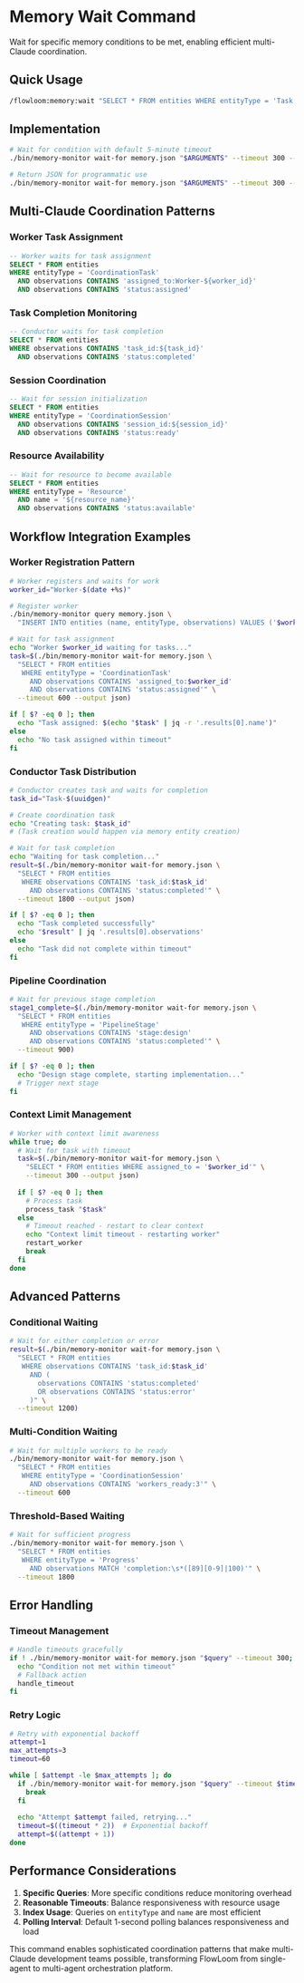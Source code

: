# Memory Wait Command

Wait for specific memory conditions to be met, enabling efficient multi-Claude coordination.

## Quick Usage

```bash
/flowloom:memory:wait "SELECT * FROM entities WHERE entityType = 'Task' AND assigned_to = 'Worker-123'"
```

## Implementation

```bash
# Wait for condition with default 5-minute timeout
./bin/memory-monitor wait-for memory.json "$ARGUMENTS" --timeout 300 --output text

# Return JSON for programmatic use
./bin/memory-monitor wait-for memory.json "$ARGUMENTS" --timeout 300 --output json
```

## Multi-Claude Coordination Patterns

### Worker Task Assignment
```sql
-- Worker waits for task assignment
SELECT * FROM entities 
WHERE entityType = 'CoordinationTask' 
  AND observations CONTAINS 'assigned_to:Worker-${worker_id}'
  AND observations CONTAINS 'status:assigned'
```

### Task Completion Monitoring
```sql
-- Conductor waits for task completion
SELECT * FROM entities
WHERE observations CONTAINS 'task_id:${task_id}'
  AND observations CONTAINS 'status:completed'
```

### Session Coordination
```sql
-- Wait for session initialization
SELECT * FROM entities
WHERE entityType = 'CoordinationSession'
  AND observations CONTAINS 'session_id:${session_id}'
  AND observations CONTAINS 'status:ready'
```

### Resource Availability
```sql
-- Wait for resource to become available
SELECT * FROM entities
WHERE entityType = 'Resource'
  AND name = '${resource_name}'
  AND observations CONTAINS 'status:available'
```

## Workflow Integration Examples

### Worker Registration Pattern
```bash
# Worker registers and waits for work
worker_id="Worker-$(date +%s)"

# Register worker
./bin/memory-monitor query memory.json \
  "INSERT INTO entities (name, entityType, observations) VALUES ('$worker_id', 'Worker', ['status:ready', 'capabilities:$capabilities'])"

# Wait for task assignment
echo "Worker $worker_id waiting for tasks..."
task=$(./bin/memory-monitor wait-for memory.json \
  "SELECT * FROM entities 
   WHERE entityType = 'CoordinationTask' 
     AND observations CONTAINS 'assigned_to:$worker_id'
     AND observations CONTAINS 'status:assigned'" \
  --timeout 600 --output json)

if [ $? -eq 0 ]; then
  echo "Task assigned: $(echo "$task" | jq -r '.results[0].name')"
else
  echo "No task assigned within timeout"
fi
```

### Conductor Task Distribution
```bash
# Conductor creates task and waits for completion
task_id="Task-$(uuidgen)"

# Create coordination task
echo "Creating task: $task_id"
# (Task creation would happen via memory entity creation)

# Wait for task completion
echo "Waiting for task completion..."
result=$(./bin/memory-monitor wait-for memory.json \
  "SELECT * FROM entities 
   WHERE observations CONTAINS 'task_id:$task_id'
     AND observations CONTAINS 'status:completed'" \
  --timeout 1800 --output json)

if [ $? -eq 0 ]; then
  echo "Task completed successfully"
  echo "$result" | jq '.results[0].observations'
else
  echo "Task did not complete within timeout"
fi
```

### Pipeline Coordination
```bash
# Wait for previous stage completion
stage1_complete=$(./bin/memory-monitor wait-for memory.json \
  "SELECT * FROM entities 
   WHERE entityType = 'PipelineStage'
     AND observations CONTAINS 'stage:design'
     AND observations CONTAINS 'status:completed'" \
  --timeout 900)

if [ $? -eq 0 ]; then
  echo "Design stage complete, starting implementation..."
  # Trigger next stage
fi
```

### Context Limit Management
```bash
# Worker with context limit awareness
while true; do
  # Wait for task with timeout
  task=$(./bin/memory-monitor wait-for memory.json \
    "SELECT * FROM entities WHERE assigned_to = '$worker_id'" \
    --timeout 300 --output json)
  
  if [ $? -eq 0 ]; then
    # Process task
    process_task "$task"
  else
    # Timeout reached - restart to clear context
    echo "Context limit timeout - restarting worker"
    restart_worker
    break
  fi
done
```

## Advanced Patterns

### Conditional Waiting
```bash
# Wait for either completion or error
result=$(./bin/memory-monitor wait-for memory.json \
  "SELECT * FROM entities 
   WHERE observations CONTAINS 'task_id:$task_id'
     AND (
       observations CONTAINS 'status:completed' 
       OR observations CONTAINS 'status:error'
     )" \
  --timeout 1200)
```

### Multi-Condition Waiting
```bash
# Wait for multiple workers to be ready
./bin/memory-monitor wait-for memory.json \
  "SELECT * FROM entities 
   WHERE entityType = 'CoordinationSession'
     AND observations CONTAINS 'workers_ready:3'" \
  --timeout 600
```

### Threshold-Based Waiting
```bash
# Wait for sufficient progress
./bin/memory-monitor wait-for memory.json \
  "SELECT * FROM entities 
   WHERE entityType = 'Progress'
     AND observations MATCH 'completion:\s*([89][0-9]|100)'" \
  --timeout 1800
```

## Error Handling

### Timeout Management
```bash
# Handle timeouts gracefully
if ! ./bin/memory-monitor wait-for memory.json "$query" --timeout 300; then
  echo "Condition not met within timeout"
  # Fallback action
  handle_timeout
fi
```

### Retry Logic
```bash
# Retry with exponential backoff
attempt=1
max_attempts=3
timeout=60

while [ $attempt -le $max_attempts ]; do
  if ./bin/memory-monitor wait-for memory.json "$query" --timeout $timeout; then
    break
  fi
  
  echo "Attempt $attempt failed, retrying..."
  timeout=$((timeout * 2))  # Exponential backoff
  attempt=$((attempt + 1))
done
```

## Performance Considerations

1. **Specific Queries**: More specific conditions reduce monitoring overhead
2. **Reasonable Timeouts**: Balance responsiveness with resource usage
3. **Index Usage**: Queries on `entityType` and `name` are most efficient
4. **Polling Interval**: Default 1-second polling balances responsiveness and load

This command enables sophisticated coordination patterns that make multi-Claude development teams possible, transforming FlowLoom from single-agent to multi-agent orchestration platform.